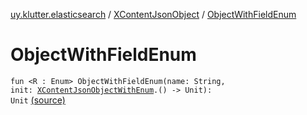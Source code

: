 [uy.klutter.elasticsearch](../index.md) / [XContentJsonObject](index.md) / [ObjectWithFieldEnum](.)


# ObjectWithFieldEnum
<code>fun <R : Enum<R>> ObjectWithFieldEnum(name: String, init: [XContentJsonObjectWithEnum](../-x-content-json-object-with-enum/index.md)<R>.() -> Unit): Unit</code> [(source)](https://github.com/kohesive/klutter/blob/master/elasticsearch-jdk7/src/main/kotlin/uy/klutter/elasticsearch/XContent.kt#L90)<br/>

